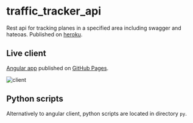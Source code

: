 # traffic_tracker_api

Rest api for tracking planes in a specified area including swagger and hateoas. Published on [heroku](https://traffic-tracker.herokuapp.com/swagger-ui.html).

## Live client

[Angular app](https://github.com/j-o-e-d-o-e/traffic-tracker) published on [GitHub Pages](https://j-o-e-d-o-e.github.io/traffic-tracker/planes).

![client](https://user-images.githubusercontent.com/26798159/65524223-bd890600-deed-11e9-8b39-dc82cec949c2.png)

## Python scripts

Alternatively to angular client, python scripts are located in directory `py`.
